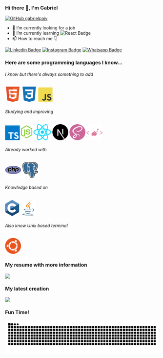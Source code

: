 ### Hi there 👋, I'm Gabriel

[![GitHub gabrielpaiv](https://img.shields.io/github/followers/gabrielpaiv?label=follow&style=social)](https://github.com/gabrielpaiv)

- 🔭 I’m currently looking for a job
- 🌱 I’m currently learning ![React Badge](https://img.shields.io/badge/React-20232A?style=&logo=react&logoColor=61DAFB)
- 📫 How to reach me 👇

[![Linkedin Badge](https://img.shields.io/badge/LinkedIn-0077B5?style=plastic&logo=linkedin&logoColor=white&link=https://www.linkedin.com/in/apg9/)](https://www.linkedin.com/in/apg9/)
[![Instagram Badge](https://img.shields.io/badge/Instagram-E4405F?style=plastic&logo=instagram&logoColor=white&link=https://www.instagram.com/cebola_sapiens/)](https://www.instagram.com/cebola_sapiens/)
[![Whatsapp Badge](https://img.shields.io/badge/WhatsApp-25D366?style=plastic&logo=whatsapp&logoColor=white&link=https://api.whatsapp.com/send?phone=5561981976488)](https://api.whatsapp.com/send?phone=5561981976488)

### Here are some programming languages I know...

###### I know but there's always something to add

<div>
<code><img alt="HTML" title="HTML" height="50" src="./.github/images/HTML.svg"></code>
<code><img alt="CSS" title="CSS" height="50" src="./.github/images/CSS.svg"></code>
<code><img alt="JavaScript" title="JS" height="48" src="./.github/images/Javascript.svg"></code>

###### Studying and improving

<div>
<code><img alt="TypesCript" title="TS" height="48" src="./.github/images/Typescript.svg"></code>
<code><img alt="NodeJS" title="NodeJS" height="48" src="./.github/images/Node.svg"></code>
<code><img alt="React" title="React" height="52" src="./.github/images/React.svg"></code>
<code><img alt="Next" title="Next" height="52" src="./.github/images/Next.svg"></code>
<code><img alt="SASS" title="SASS" height="52" src="./.github/images/SASS.svg"></code>
<code><img alt="Styled Components" title="Styled Components" height="52" src="./.github/images/Styled-Components.svg"></code>

###### Already worked with

<div>
<code><img alt="PHP" title="PHP" height="52" src="./.github/images/PHP.svg"></code>
<code><img alt="PostgreSQL" title="PostgreSQL" height="52" src="./.github/images/PostgreSQL.svg"></code>

###### Knowledge based on

<div>
<code><img alt="C" title="C" height="52" src="./.github/images/C.svg"></code>
<code><img alt="Java" title="Java" height="52" src="./.github/images/Java.svg"></code>

###### Also know Unix based terminal

<code><img alt="WSL2" title="WSL2" height="52" src="./.github/images/WSL2.svg"></code>

### My resume with more information

<a  href="https://github.com/gabrielpaiv/curriculoWeb">
    <img align="center" src="https://github-readme-stats.vercel.app/api/pin/?username=gabrielpaiv&theme=react&repo=curriculoweb">
</a>

### My latest creation

<a  href="https://github.com/gabrielpaiv/spacetraveling">
    <img align="center" src="https://github-readme-stats.vercel.app/api/pin/?username=gabrielpaiv&theme=react&repo=spacetraveling">
</a>

### Fun Time!

![Snake animation](https://github.com/gabrielpaiv/gabrielpaiv/blob/output/github-contribution-grid-snake.svg)
